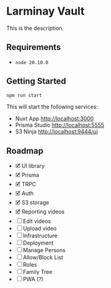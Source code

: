 # Larminay Vault

This is the description.

## Requirements

- `node 20.10.0`

## Getting Started

```bash
npm run start
```

This will start the following services:

- Nuxt App [http://localhost:3000](http://localhost:3000)
- Prisma Studio [http://localhost:5555](http://localhost:5555)
- S3 Ninja [http://localhost:9444/ui](http://localhost:9444/ui)

## Roadmap

- 🗹 UI library
- 🗹 Prisma
- 🗹 TRPC
- 🗹 Auth
- 🗹 S3 storage
- 🗹 Reporting videos
- ☐ Edit videos
- ☐ Upload video
- ☐ Infrastructure
- ☐ Deployment
- ☐ Manage Persons
- ☐ Allow/Block List
- ☐ Roles
- ☐ Family Tree
- ☐ PWA (?)
